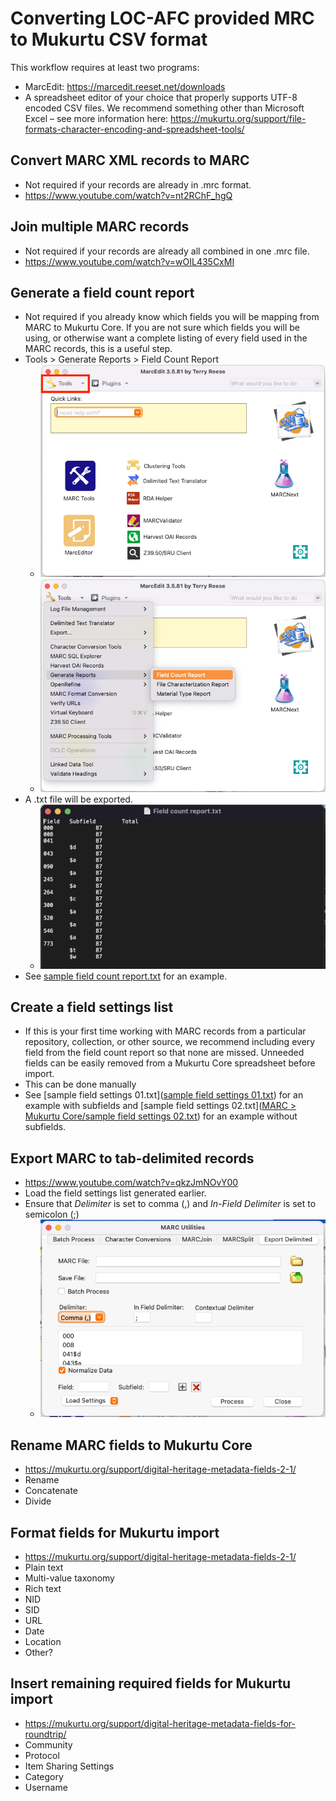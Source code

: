 # Converting LOC-AFC provided MRC to Mukurtu CSV format 

This workflow requires at least two programs: 
- MarcEdit: https://marcedit.reeset.net/downloads 
- A spreadsheet editor of your choice that properly supports UTF-8 encoded CSV files. We recommend something other than Microsoft Excel – see more information here: https://mukurtu.org/support/file-formats-character-encoding-and-spreadsheet-tools/  

## Convert MARC XML records to MARC 
- Not required if your records are already in .mrc format.
- https://www.youtube.com/watch?v=nt2RChF_hgQ

## Join multiple MARC records 
- Not required if your records are already all combined in one .mrc file.
- https://www.youtube.com/watch?v=wOIL435CxMI

## Generate a field count report 
- Not required if you already know which fields you will be mapping from MARC to Mukurtu Core. If you are not sure which fields you will be using, or otherwise want a complete listing of every field used in the MARC records, this is a useful step.
- Tools > Generate Reports > Field Count Report
  - ![MarcEdit - Tools](https://github.com/WSU-CDSC/MMTT/blob/7acf1d93872697b5ca65448c145897fa4e7f2f06/MARC%20%3E%20Mukurtu%20Core/Workflow%20Images/Screen%20Shot%202022-06-30%20at%202.03.33%20PM.png)
  - ![MarcEdit - Generate field count report](https://github.com/WSU-CDSC/MMTT/blob/7acf1d93872697b5ca65448c145897fa4e7f2f06/MARC%20%3E%20Mukurtu%20Core/Workflow%20Images/Screen%20Shot%202022-06-30%20at%202.03.53%20PM.png)
- A .txt file will be exported.
  - ![MarcEdit - field countr report example](https://github.com/WSU-CDSC/MMTT/blob/7acf1d93872697b5ca65448c145897fa4e7f2f06/MARC%20%3E%20Mukurtu%20Core/Workflow%20Images/Screen%20Shot%202022-07-18%20at%2012.24.51%20PM.png)
- See [sample field count report.txt](https://github.com/WSU-CDSC/MMTT/blob/c79d8f6973352c9774d57f31b3fc7d419d089748/MARC%20%3E%20Mukurtu%20Core/sample%20field%20count%20report.txt) for an example.

## Create a field settings list 
- If this is your first time working with MARC records from a particular repository, collection, or other source, we recommend including every field from the field count report so that none are missed. Unneeded fields can be easily removed from a Mukurtu Core spreadsheet before import.
- This can be done manually
- See [sample field settings 01.txt]([sample field settings 01.txt](https://github.com/WSU-CDSC/MMTT/blob/c79d8f6973352c9774d57f31b3fc7d419d089748/MARC%20%3E%20Mukurtu%20Core/sample%20field%20settings%2001.txt)) for an example with subfields and [sample field settings 02.txt]([MARC > Mukurtu Core/sample field settings 02.txt](https://github.com/WSU-CDSC/MMTT/blob/c79d8f6973352c9774d57f31b3fc7d419d089748/MARC%20%3E%20Mukurtu%20Core/sample%20field%20settings%2002.txt)) for an example without subfields.

## Export MARC to tab-delimited records 
- https://www.youtube.com/watch?v=qkzJmNOvY00
- Load the field settings list generated earlier.
- Ensure that *Delimiter* is set to comma (,) and *In-Field Delimiter* is set to semicolon (;)
  - ![Tab-delimited export settings](https://github.com/WSU-CDSC/MMTT/blob/262964aa6488e6b1d5df0f8d83f22c6435417b0e/MARC%20%3E%20Mukurtu%20Core/Workflow%20Images/Screen%20Shot%202022-06-30%20at%202.07.46%20PM.png)

## Rename MARC fields to Mukurtu Core
- https://mukurtu.org/support/digital-heritage-metadata-fields-2-1/  
- Rename 
- Concatenate 
- Divide 

## Format fields for Mukurtu import 
- https://mukurtu.org/support/digital-heritage-metadata-fields-2-1/ 
- Plain text 
- Multi-value taxonomy 
- Rich text 
- NID 
- SID 
- URL 
- Date 
- Location 
- Other? 

## Insert remaining required fields for Mukurtu import 
- https://mukurtu.org/support/digital-heritage-metadata-fields-for-roundtrip/  
- Community 
- Protocol 
- Item Sharing Settings 
- Category 
- Username 
